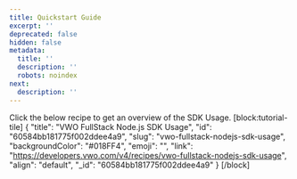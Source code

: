 ```yaml
---
title: Quickstart Guide
excerpt: ''
deprecated: false
hidden: false
metadata:
  title: ''
  description: ''
  robots: noindex
next:
  description: ''
---
```

Click the below recipe to get an overview of the SDK Usage.
[block:tutorial-tile]
{
  "title": "VWO FullStack Node.js SDK Usage",
  "id": "60584bb181775f002ddee4a9",
  "slug": "vwo-fullstack-nodejs-sdk-usage",
  "backgroundColor": "#018FF4",
  "emoji": "",
  "link": "https://developers.vwo.com/v4/recipes/vwo-fullstack-nodejs-sdk-usage",
  "align": "default",
  "_id": "60584bb181775f002ddee4a9"
}
[/block]